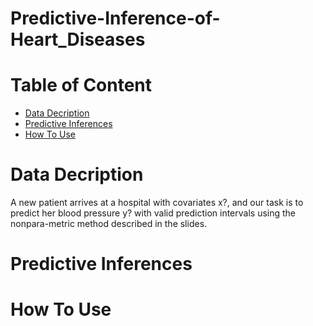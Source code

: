 # Predictive-Inference-of-Heart_Diseases

# Table of Content
- [Data Decription](#description)
- [Predictive Inferences](#predictive)
- [How To Use](#how_to_use)


# Data Decription
A new patient arrives at a hospital with covariates x?, and our task is to predict her blood pressure y? with valid prediction intervals using the nonpara-metric method described in the slides.

# Predictive Inferences

# How To Use
